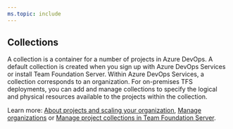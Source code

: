 ```yaml
---
ms.topic: include
---
```

 
## Collections  
A collection is a container for a number of projects in Azure DevOps. A default collection is created when you sign up with Azure DevOps Services or install Team Foundation Server. Within Azure DevOps Services, a collection corresponds to an organization. For on-premises TFS deployments, you can add and manage collections to specify the logical and physical resources available to the projects within the collection. 

Learn more: [About projects and scaling your organization](/azure/devops/organizations/projects/about-projects), [Manage organizations](/azure/devops/organizations/accounts/organization-management) or [Manage project collections in Team Foundation Server](/azure/devops/server/admin/manage-team-project-collections).